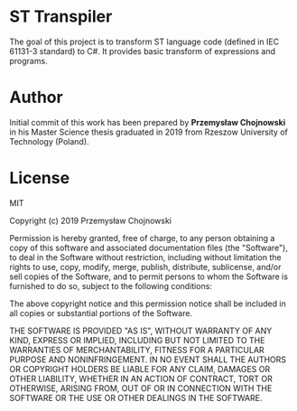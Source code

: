 # ST Transpiler

The goal of this project is to transform ST language code (defined in IEC 61131-3 standard) to C#. It provides basic transform of expressions and programs.

# Author

Initial commit of this work has been prepared by **Przemysław Chojnowski** in his Master Science thesis graduated in 2019 from Rzeszow University of Technology (Poland).


# License

MIT

Copyright (c) 2019 Przemysław Chojnowski

Permission is hereby granted, free of charge, to any person obtaining a copy of this software and associated documentation files (the "Software"), to deal in the Software without restriction, including without limitation the rights to use, copy, modify, merge, publish, distribute, sublicense, and/or sell copies of the Software, and to permit persons to whom the Software is furnished to do so, subject to the following conditions:

The above copyright notice and this permission notice shall be included in all copies or substantial portions of the Software.

THE SOFTWARE IS PROVIDED "AS IS", WITHOUT WARRANTY OF ANY KIND, EXPRESS OR IMPLIED, INCLUDING BUT NOT LIMITED TO THE WARRANTIES OF MERCHANTABILITY, FITNESS FOR A PARTICULAR PURPOSE AND NONINFRINGEMENT. IN NO EVENT SHALL THE AUTHORS OR COPYRIGHT HOLDERS BE LIABLE FOR ANY CLAIM, DAMAGES OR OTHER LIABILITY, WHETHER IN AN ACTION OF CONTRACT, TORT OR OTHERWISE, ARISING FROM, OUT OF OR IN CONNECTION WITH THE SOFTWARE OR THE USE OR OTHER DEALINGS IN THE SOFTWARE.
